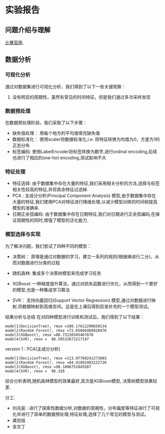 # 实验报告
## 问题介绍与理解
[比赛官网](https://www.kaggle.com/competitions/playground-series-s3e20).

## 数据分析

### 可视化分析
通过对数据集进行可视化分析，我们得到了以下一些关键观察：

1. 没有明显的周期性，虽然有常见的时间特征，但是我们通过多次采样发现

### 数据预处理
在数据预处理阶段，我们采取了以下步骤：

- 缺失值处理： 用每个地方的平均值填充缺失值
- 数据标准化： 使用scaler将数据标准化,i.e. 将特征转换为均值为0，方差为1的正态分布
- 标签编码: 使用LabelEncoder将标签转换为数字,进行ordinal encoding,后续也进行了相应的one-hot encoding,测试影响不大

### 特征处理

- 特征选择: 由于数据集中存在大量的特征,我们采用相关分析的方法,选择与标签相关性较高的特征,并将其余特征过滤掉.
- PCA : 主成分分析(Principal Component Analysis) 模型,由于数据集中存在大量的特征,我们使用PCA对特征进行降维处理,以减少模型训练的时间和提高模型的准确率.
- 日期正余弦编码: 由于数据集中存在日期特征,我们对日期进行正余弦编码,在保证周期性的同时,增强了模型的泛化能力.


### 模型选择与实现
为了解决问题，我们尝试了四种不同的模型：

- 决策树： 原理是通过对数据的学习，建立一系列的规则(根据熵进行二分)，从而对数据进行分类的过程

- 随机森林: 集成多个决策树模型来完成学习任务

- XGBoost: 一种梯度提升算法，通过对损失函数进行优化，从而得到一个更好的模型,也是一种集成学习算法

- SVR： 支持向量回归(Support Vector Regression) 模型,通过对数据进行映射,将数据映射到高维空间。这是在上课后得到启发补充的一个模型测试。

结果分析与总结
在对四种模型进行训练和测试后，我们得到了以下结果：

```shell 
model1(DecisionTree), rmse =100.17612298650134
model2(Random Forest), rmse =72.65666466920476
model3(XGBoost), rmse =80.73130345467878
model4(SVR), rmse =  86.50532672217197
```

version 1 : PCA(主成分分析)

```shell
model1(DecisionTree), rmse =113.97760241373803
model2(Random Forest), rmse =84.91892483122726
model3(XGBoost), rmse =90.1006751045587
model4(SVR), rmse =  96.326
```
综合分析表明,随机森林模型的效果最好,其次是XGBoost模型, 决策树模型效果较差.

分工:

- 刘兆宸 : 进行了探索性数据分析,对数据的周期性，分布偏度等特征进行了可视化并进行了简单的数据预处理,特征处理,选择了几个常见的模型与测试。
- 龚劲铭
- 金文丁
